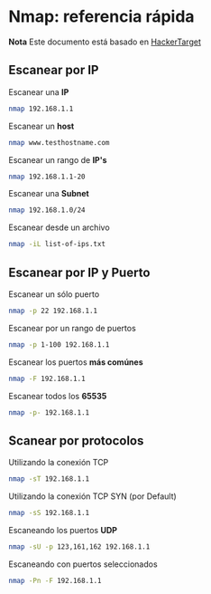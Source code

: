 # Nmap: referencia rápida

**Nota** Este documento está basado en [HackerTarget](https://hackertarget.com/nmap-cheatsheet-a-quick-reference-guide/)

## Escanear por IP

Escanear una **IP**

```bash
nmap 192.168.1.1
```

Escanear un **host**

```bash
nmap www.testhostname.com
```

Escanear un rango de **IP's**

```bash
nmap 192.168.1.1-20
```

Escanear una **Subnet**

```bash
nmap 192.168.1.0/24
```

Escanear desde un archivo

```bash
nmap -iL list-of-ips.txt
```


## Escanear por IP y Puerto

Escanear un sólo puerto

```bash
nmap -p 22 192.168.1.1
```

Escanear por un rango de puertos

```bash
nmap -p 1-100 192.168.1.1
```

Escanear los puertos **más comúnes**

```bash
nmap -F 192.168.1.1
```

Escanear todos los **65535**

```bash
nmap -p- 192.168.1.1
```

## Scanear por protocolos

Utilizando la conexión TCP

```bash
nmap -sT 192.168.1.1
```

Utilizando la conexión TCP SYN (por Default)

```bash
nmap -sS 192.168.1.1
```

Escaneando los puertos **UDP**

```bash
nmap -sU -p 123,161,162 192.168.1.1
```

Escaneando con puertos seleccionados

```bash
nmap -Pn -F 192.168.1.1
```
